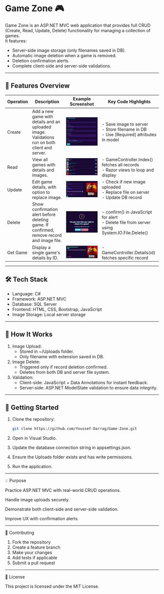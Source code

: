 # Game Zone 🎮

Game Zone is an ASP.NET MVC web application that provides full CRUD (Create, Read, Update, Delete) functionality for managing a collection of games.  
It features:
- Server-side image storage (only filenames saved in DB).
- Automatic image deletion when a game is removed.
- Deletion confirmation alerts.
- Complete client-side and server-side validations.

---

## 📂 Features Overview

| Operation | Description | Example Screenshot | Key Code Highlights |
|-----------|-------------|--------------------|---------------------|
| Create | Add a new game with details and an uploaded image. Validations run on both client and server. | ![Create Screenshot](screenshots/create.png) | - Save image to server<br>- Store filename in DB<br>- Use [Required] attributes in model |
| Read | View all games with details and images. | ![Read Screenshot](screenshots/read.png) | - GameController.Index() fetches all records<br>- Razor views to loop and display |
| Update | Edit game details, with option to replace image. | ![Update Screenshot](screenshots/update.png) | - Check if new image uploaded<br>- Replace file on server<br>- Update DB record |
| Delete | Show confirmation alert before deleting game. If confirmed, remove record and image file. | ![Delete Screenshot](screenshots/delete.png) | - confirm() in JavaScript for alert<br>- Delete file from server using System.IO.File.Delete() |
| Get Game | Display a single game's details by ID. | ![Details Screenshot](screenshots/details.png) | - GameController.Details(id) fetches specific record |

---

## 🛠 Tech Stack
- Language: C#
- Framework: ASP.NET MVC
- Database: SQL Server
- Frontend: HTML, CSS, Bootstrap, JavaScript
- Image Storage: Local server storage

---

## 📖 How It Works
1. Image Upload:
   - Stored in ~/Uploads folder.
   - Only filename with extension saved in DB.
2. Image Delete:
   - Triggered only if record deletion confirmed.
   - Deletes from both DB and server file system.
3. Validation:
   - Client-side: JavaScript + Data Annotations for instant feedback.
   - Server-side: ASP.NET ModelState validation to ensure data integrity.

---

## 🚀 Getting Started
1. Clone the repository:
   ```bash
   git clone https://github.com/Youssef-Darrag/Game-Zone.git

2. Open in Visual Studio.


3. Update the database connection string in appsettings.json.


4. Ensure the Uploads folder exists and has write permissions.


5. Run the application.




---

💡 Purpose

Practice ASP.NET MVC with real-world CRUD operations.

Handle image uploads securely.

Demonstrate both client-side and server-side validation.

Improve UX with confirmation alerts.



---

🤝 Contributing

1. Fork the repository
2. Create a feature branch
3. Make your changes
4. Add tests if applicable
5. Submit a pull request



---

📜 License

This project is licensed under the MIT License.
